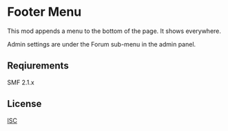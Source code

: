 Footer Menu
===========
This mod appends a menu to the bottom of the page. It shows everywhere.

Admin settings are under the Forum sub-menu in the admin panel.

## Reqiurements
SMF 2.1.x

## License
[ISC](http://opensource.org/licenses/ISC)